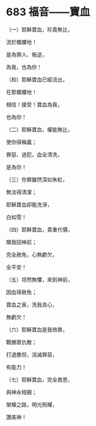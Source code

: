 # 683 福音——寶血

（一）耶穌寶血，珍貴無比，

流於髑髏地！

是為罪人、叛逆，

為我，也為你！

（和）耶穌寶血已經流出，

在那髑髏地！

相信！接受！寶血為我，

也為你！

（二）耶穌寶血，權能無比，

使你得稱義；

罪惡、過犯，血全清洗，

是為你！

（三）你罪雖然深如朱紅，

無法得清潔；

耶穌寶血卻能洗淨，

白如雪！

（四）耶穌寶血，貴重代價，

贖我回神前；

完全赦免，心無虧欠，

全平安！

（五）坦然無懼，來到神前，

因血得赦免；

寶血之泉，洗我良心，

無虧欠！

（六）耶穌寶血是我倚靠，

戰勝眾仇敵；

打退撒但，消滅罪惡，

有能力！

（七）耶穌寶血，完全救恩，

與神永相親；

榮耀之路，明光照耀，

讚美神！


